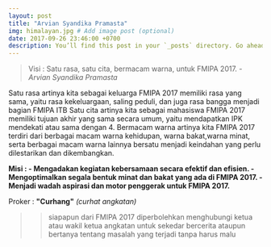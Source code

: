 ```yaml
---
layout: post
title: "Arvian Syandika Pramasta"
img: himalayan.jpg # Add image post (optional)
date: 2017-09-26 23:46:00 +0700
description: You’ll find this post in your `_posts` directory. Go ahead and edit it and re-build the site to see your changes. # Add post description (optional)
---
```

> Visi : Satu rasa, satu cita, bermacam warna, untuk FMIPA 2017. <cite>- Arvian Syandika Pramasta</cite>

Satu rasa artinya kita sebagai keluarga FMIPA 2017 memiliki rasa yang sama, yaitu rasa kekeluargaan, saling peduli, dan juga rasa bangga menjadi bagian FMIPA ITB
Satu cita artinya kita sebagai mahasiswa FMIPA 2017 memiliki tujuan akhir yang sama secara umum, yaitu mendapatkan IPK mendekati atau sama dengan 4.
Bermacam warna artinya kita FMIPA 2017 terdiri dari berbagai macam warna kehidupan, warna bakat,warna minat, serta berbagai macam warna lainnya bersatu menjadi keindahan yang perlu dilestarikan dan dikembangkan.

**Misi : - Mengadakan kegiatan kebersamaan secara efektif dan efisien.
         - Mengoptimalkan segala bentuk minat dan bakat yang ada di FMIPA 2017.
         - Menjadi wadah aspirasi dan motor penggerak untuk FMIPA 2017.**
         
Proker : **"Curhang"** *(curhat angkatan)* 
>>siapapun dari FMIPA 2017 diperbolehkan menghubungi ketua atau wakil ketua angkatan untuk sekedar bercerita ataupun bertanya tentang masalah yang terjadi tanpa harus malu


